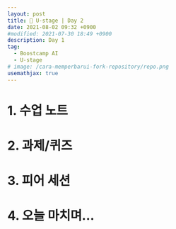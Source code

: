 ```yaml
---
layout: post
title: 📔 U-stage | Day 2
date: 2021-08-02 09:32 +0900
#modified: 2021-07-30 18:49 +0900
description: Day 1
tag:
  - Boostcamp AI
  - U-stage
# image: /cara-memperbarui-fork-repository/repo.png
usemathjax: true
---
```


# 1. 수업 노트

# 2. 과제/퀴즈

# 3. 피어 세션

# 4. 오늘 마치며...